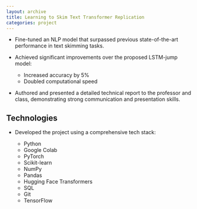 ```yaml
---
layout: archive
title: Learning to Skim Text Transformer Replication
categories: project 
---
```


- Fine-tuned an NLP model that surpassed previous state-of-the-art performance in text skimming tasks.
- Achieved significant improvements over the proposed LSTM-jump model:

   - Increased accuracy by 5%
   - Doubled computational speed

- Authored and presented a detailed technical report to the professor and class, demonstrating strong communication and presentation skills.

## Technologies

- Developed the project using a comprehensive tech stack:

   - Python
   - Google Colab
   - PyTorch
   - Scikit-learn
   - NumPy
   - Pandas
   - Hugging Face Transformers
   - SQL
   - Git
   - TensorFlow

